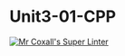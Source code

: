 # Unit3-01-CPP
[![Mr Coxall's Super Linter](https://github.com/ICS3U-C-Programming-SantiagoH/Unit3-01-CPP/workflows/Mr%20Coxall's%20Super%20Linter/badge.svg)](https://github.com/ICS3U-C-Programming-SantiagoH/Unit3-01-CPP/actions/)
